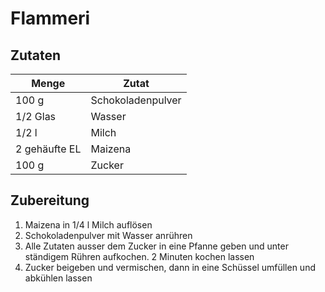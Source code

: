 # Flammeri

## Zutaten

| Menge | Zutat |
| --- | --- |
| 100 g | Schokoladenpulver |
| 1/2 Glas | Wasser |
| 1/2 l | Milch |
| 2 gehäufte EL | Maizena |
| 100 g | Zucker |

## Zubereitung

1. Maizena in 1/4 l Milch auflösen
2. Schokoladenpulver mit Wasser anrühren
3. Alle Zutaten ausser dem Zucker in eine Pfanne geben und unter ständigem Rühren aufkochen. 2 Minuten kochen lassen
4. Zucker beigeben und vermischen, dann in eine Schüssel umfüllen und abkühlen lassen
